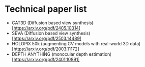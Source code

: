 # Technical paper list

- CAT3D (Diffusion based view synthesis) [https://arxiv.org/pdf/2405.10314]
- SEVA (Diffusion based view synthesis) [https://arxiv.org/pdf/2503.14489]
- HOLOPIX 50k (augmenting CV models with real-world 3D data) [https://arxiv.org/pdf/2003.11172]
- DEPTH ANYTHING (monocular depth estimation) [https://arxiv.org/pdf/2401.10891]